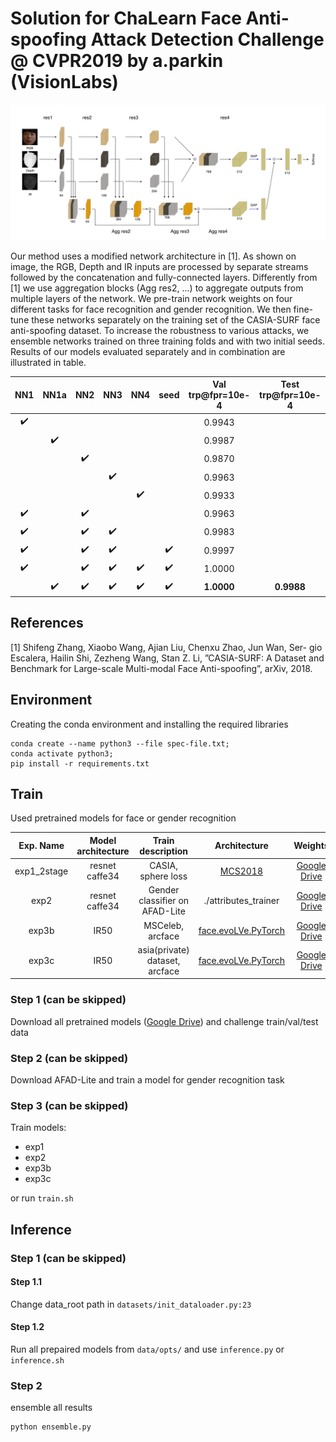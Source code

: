 # Solution for ChaLearn Face Anti-spoofing Attack Detection Challenge @ CVPR2019 by a.parkin (VisionLabs)

![Alt text](fact_sheets/figures/net.jpg?raw=true "Network Architecture")

Our method uses a modified network architecture in [1]. As shown on image, the RGB, Depth and IR inputs are processed by separate streams followed by the concatenation and fully-connected layers. Differently from [1] we use aggregation blocks (Agg res2, ...) to aggregate outputs from multiple layers of the network. We pre-train network weights on four different tasks for face recognition and gender recognition. We then fine- tune these networks separately on the training set of the CASIA-SURF face anti-spoofing dataset. To increase the robustness to various attacks, we ensemble networks trained on three training folds and with two initial seeds. Results of our models evaluated separately and in combination are illustrated in table.

| NN1 | NN1a | NN2 | NN3 | NN4 | seed | Val trp@fpr=10e-4 | Test trp@fpr=10e-4 |
|:-----:|:------:|:-----:|:-----:|:-----:|:------:|:-------------------:|:--------------------:|
|:heavy_check_mark:|      |     |     |     |      | 0.9943            |                    |
|     |   :heavy_check_mark:  |     |     |     |      | 0.9987            |                    |
|     |      | :heavy_check_mark:   |     |     |      | 0.9870            |                    |
|     |      |     | :heavy_check_mark:   |     |      | 0.9963            |                    |
|     |      |     |     | :heavy_check_mark:   |      | 0.9933            |                    |
| :heavy_check_mark:   |      | :heavy_check_mark:   |     |     |      | 0.9963            |                    |
| :heavy_check_mark:   |      | :heavy_check_mark:   | :heavy_check_mark:   |     |      | 0.9983            |                    |
| :heavy_check_mark:   |      | :heavy_check_mark:   | :heavy_check_mark:   |     | :heavy_check_mark:    | 0.9997            |                    |
| :heavy_check_mark:   |      | :heavy_check_mark:  | :heavy_check_mark:   | :heavy_check_mark:   | :heavy_check_mark:    | 1.0000            |                    |
|     | :heavy_check_mark:    | :heavy_check_mark:   | :heavy_check_mark:   | :heavy_check_mark:   | :heavy_check_mark:    | **1.0000**|**0.9988**|


## References
[1] Shifeng Zhang, Xiaobo Wang, Ajian Liu, Chenxu Zhao, Jun Wan, Ser- gio Escalera, Hailin Shi, Zezheng Wang, Stan Z. Li, ”CASIA-SURF: A Dataset and Benchmark for Large-scale Multi-modal Face Anti-spoofing”, arXiv, 2018.

## Environment
Сreating the conda environment and installing the required libraries

```
conda create --name python3 --file spec-file.txt;
conda activate python3;
pip install -r requirements.txt
```


## Train
Used pretrained models for face or gender recognition

|Exp. Name|Model architecture|Train description|Architecture|Weights|
|:---:|:------------:|:-------------:|:--------:|:---------:|
|exp1_2stage|resnet caffe34|CASIA, sphere loss|[MCS2018](https://github.com/AlexanderParkin/MCS2018.Baseline)|[Google Drive](https://drive.google.com/open?id=1dnfh7rSrGV9_ROQ6TcRU6O1Kn0ZP5kEQ)|
|exp2|resnet caffe34|Gender classifier on AFAD-Lite|./attributes_trainer|[Google Drive](https://drive.google.com/file/d/1-FhqBZ14qNQANQrs-7jYlBgaFy9bC3zN)|
|exp3b|IR50|MSCeleb, arcface|[face.evoLVe.PyTorch](https://github.com/ZhaoJ9014/face.evoLVe.PyTorch#Model-Zoo)|[Google Drive](https://drive.google.com/file/d/1-OCl0xt0f4eBwzKWYW5sErV_snHlZMBa)|
|exp3c|IR50|asia(private) dataset, arcface|[face.evoLVe.PyTorch](https://github.com/ZhaoJ9014/face.evoLVe.PyTorch#Model-Zoo)|[Google Drive](https://drive.google.com/open?id=1-DFXeauUKY0O5-1KWQ0-Ojyu0Nzpf84H)|


### Step 1 (can be skipped)
Download all pretrained models ([Google Drive](https://drive.google.com/file/d/1-FAmtxFTXJBl-G20W_naEM78PfaOXTpz/view?usp=sharing)) and challenge train/val/test data

### Step 2 (can be skipped)
Download AFAD-Lite and train a model for gender recognition task

### Step 3 (can be skipped)

Train models:

* exp1
* exp2
* exp3b
* exp3c

or run ```train.sh```

## Inference
### Step 1 (can be skipped)
#### Step 1.1
Change data_root path in ```datasets/init_dataloader.py:23```
#### Step 1.2
Run all prepaired models from ```data/opts/``` and 
use ```inference.py``` or ```inference.sh```

### Step 2
ensemble all results

```
python ensemble.py
```
